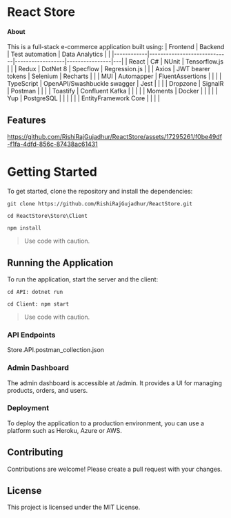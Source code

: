 # React Store

#### About

This is a full-stack e-commerce application built using: 
| Frontend   | Backend                     | Test automation  | Data Analytics |   |
|------------|-----------------------------|------------------|----------------|---|
| React      | C#                          | NUnit            | Tensorflow.js  |   |
| Redux      | DotNet 8                    | Specflow         | Regression.js  |   |
| Axios      | JWT bearer tokens           | Selenium         | Recharts       |   |
| MUI        | Automapper                  | FluentAssertions |                |   |
| TypeScript | OpenAPI/Swashbuckle swagger | Jest             |                |   |
| Dropzone   | SignalR                     | Postman          |                |   |
| Toastify   | Confluent Kafka             |                  |                |   |
| Moments    | Docker                      |                  |                |   |
| Yup        | PostgreSQL                  |                  |                |   |
|            | EntityFramework Core        |                  |                |   |
  
## Features
https://github.com/RishiRajGujadhur/ReactStore/assets/17295261/f0be49df-f1fa-4dfd-856c-87438ac61431


# Getting Started

To get started, clone the repository and install the dependencies:

```git clone https://github.com/RishiRajGujadhur/ReactStore.git```

```cd ReactStore\Store\Client```

```npm install```

>Use code with caution.

## Running the Application

To run the application, start the server and the client:

```cd API: dotnet run```

```cd Client: npm start```

>Use code with caution.

### API Endpoints
Store.API.postman_collection.json

### Admin Dashboard

The admin dashboard is accessible at /admin. It provides a UI for managing products, orders, and users.

### Deployment

To deploy the application to a production environment, you can use a platform such as Heroku, Azure or AWS.

## Contributing

Contributions are welcome! Please create a pull request with your changes.

## License

This project is licensed under the MIT License.
